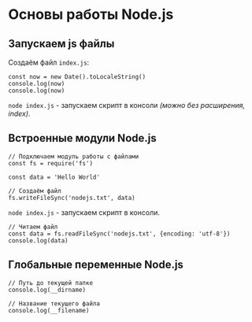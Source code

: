 # Основы работы Node.js

## Запускаем js файлы
Создаём файл `index.js`:

    const now = new Date().toLocaleString()
    console.log(now)
    console.log(now)

`node index.js` - запускаем скрипт в консоли *(можно без расширения, index)*.

## Встроенные модули Node.js

    // Подключаем модуль работы с файлами
    const fs = require('fs')

    const data = 'Hello World'

    // Создаём файл
    fs.writeFileSync('nodejs.txt', data)

`node index.js` - запускаем скрипт в консоли.

    // Читаем файл
    const data = fs.readFileSync('nodejs.txt', {encoding: 'utf-8'})
    console.log(data)

## Глобальные переменные Node.js

    // Путь до текущей папке
    console.log(__dirname)
    
    // Название текущего файла
    console.log(__filename)
